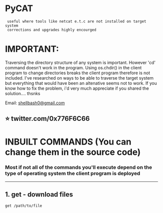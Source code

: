 # PyCAT

~~~
 useful where tools like netcat e.t.c are not installed on target system
 corrections and upgrades highly encourged
~~~

# IMPORTANT:

Traversing the directory structure of any system is important. However 'cd' command doesn't work in the program. Using os.chdir() in the client program to change directories breaks the client program therefore is not included. I've researched on ways to be able to traverse the target system but everything that would have been an altenative seems not to work. If you know how to fix the problem, i'd very much appreciate if you shared the solution.... thsnks

Email: shellbash0@gmail.com

⭐ twitter.com/0x776F6C66
---

# INBUILT COMMANDS (You can change them in the source code)
### Most if not all of the commands you'll execute depend on the type of operating system the client program is deployed
---
## 1. get - download files
~~~
get /path/to/file
~~~
